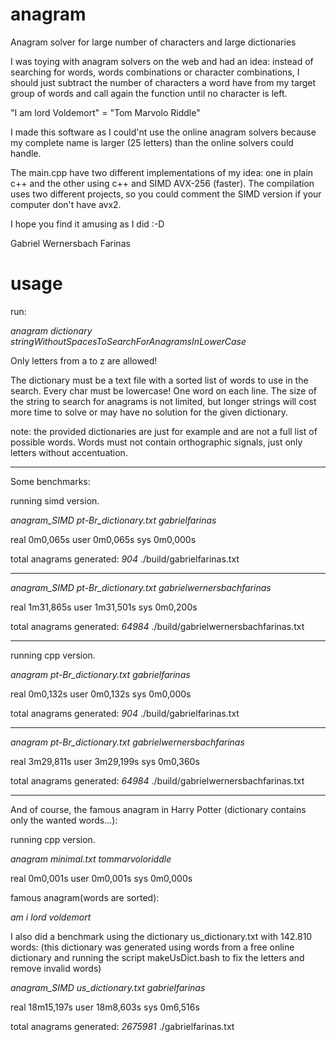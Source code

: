 # anagram
Anagram solver for large number of characters and large dictionaries

I was toying with anagram solvers on the web and had an idea: instead of searching for words, words combinations or character combinations, I should just subtract the number of characters a word have from my target group of words and call again the function until no character is left.

"I am lord Voldemort" = "Tom Marvolo Riddle"

I made this software as I could'nt use the online anagram solvers because my complete name is larger (25 letters) than the online solvers could handle.


The main.cpp have two different implementations of my idea: one in plain c++ and the other using c++ and SIMD AVX-256 (faster). The compilation uses two different projects, so you could comment the SIMD version if your computer don't have avx2.

I hope you find it amusing as I did :-D

Gabriel Wernersbach Farinas


# usage

run:

  *anagram dictionary stringWithoutSpacesToSearchForAnagramsInLowerCase*

Only letters from a to z are allowed!

The dictionary must be a text file with a sorted list of words to use in the search. Every char must be lowercase! One word on each line. The size of the string to search for anagrams is not limited, but longer strings will cost more time to solve or may have no solution for the given dictionary.

note: the provided dictionaries are just for example and are not a full list of possible words. Words must not contain orthographic signals, just only letters without accentuation.
_______________________________________________________________________________
Some benchmarks:

running simd version.

*anagram_SIMD pt-Br_dictionary.txt gabrielfarinas*

real	0m0,065s
user	0m0,065s
sys	0m0,000s

total anagrams generated: *904* ./build/gabrielfarinas.txt
_______________________________________________________________________________
*anagram_SIMD pt-Br_dictionary.txt gabrielwernersbachfarinas*

real	1m31,865s
user	1m31,501s
sys	0m0,200s

total anagrams generated: *64984* ./build/gabrielwernersbachfarinas.txt
_______________________________________________________________________________
running cpp version.

*anagram pt-Br_dictionary.txt gabrielfarinas*

real	0m0,132s
user	0m0,132s
sys	0m0,000s

total anagrams generated: *904* ./build/gabrielfarinas.txt
_______________________________________________________________________________
*anagram pt-Br_dictionary.txt gabrielwernersbachfarinas*

real	3m29,811s
user	3m29,199s
sys	0m0,360s

total anagrams generated: *64984* ./build/gabrielwernersbachfarinas.txt
_______________________________________________________________________________


And of course, the famous anagram in Harry Potter (dictionary contains only the wanted words...):

running cpp version.

*anagram minimal.txt tommarvoloriddle*

real	0m0,001s
user	0m0,001s
sys	0m0,000s

famous anagram(words are sorted):

*am i lord voldemort*


I also did a benchmark using the dictionary us_dictionary.txt with 142.810 words:
(this dictionary was generated using words from a free online dictionary and running the script makeUsDict.bash to fix the letters and remove invalid words)

*anagram_SIMD us_dictionary.txt gabrielfarinas*

real	18m15,197s
user	18m8,603s
sys	0m6,516s

total anagrams generated: *2675981* ./gabrielfarinas.txt
